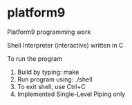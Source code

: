 # platform9
Platform9 programming work

Shell Interpreter (interactive) written in C

To run the program


1. Build by typing: make
2. Run program using: ./shell
3. To exit shell, use Ctrl+C
4. Implemented Single-Level Piping only
